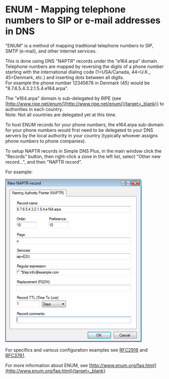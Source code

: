 ﻿---
category: 7
frontpage: false
comments: true
refs: 112
created-utc: 2019-01-01
modified-utc: 2019-01-01
---
# ENUM - Mapping telephone numbers to SIP or e-mail addresses in DNS

"ENUM" is a method of mapping traditional telephone numbers to SIP, SMTP (e-mail), and other internet services.

This is done using DNS "NAPTR" records under the "e164.arpa" domain.  
Telephone numbers are mapped by reversing the digits of a phone number starting with the international dialing code (1=USA/Canada, 44=U.K., 45=Denmark, etc.) and inserting dots between all digits.  
For example the phone number 12345678 in Denmark (45) would be "8.7.6.5.4.3.2.1.5.4.e164.arpa".

The "e164.arpa" domain is sub-delegated by RIPE (see [http://www.ripe.net/enum/](http://www.ripe.net/enum/){target=_blank}) to authorities in each country.  
Note: Not all countries are delegated yet at this time.

To host ENUM records for your phone numbers, the e164.arpa sub-domain for your phone numbers would first need to be delegated to your DNS servers by the local authority in your country (typically whoever assigns phone numbers to phone companies).

To setup NAPTR records in Simple DNS Plus, in the main window click the "Records" button, then right-click a zone in the left list, select "Other new record...", and then "NAPTR record".

For example:

![](img/42/1.png)

For specifics and various configuration examples see [RFC2916](http://www.rfc-editor.org/rfc/rfc2916.txt) and [RFC3761](http://www.rfc-editor.org/rfc/rfc3761.txt).

For more information about ENUM, see [http://www.enum.org/faq.html](http://www.enum.org/faq.html){target=_blank}

